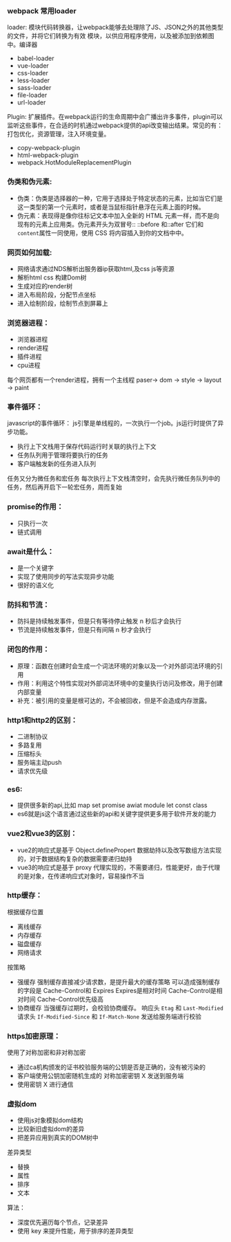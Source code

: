 ### webpack 常用loader
loader: 模块代码转换器，让webpack能够去处理除了JS、JSON之外的其他类型的文件，并将它们转换为有效 模块，以供应用程序使用，以及被添加到依赖图中。编译器

- babel-loader
- vue-loader
- css-loader
- less-loader
- sass-loader
- file-loader
- url-loader

Plugin: 扩展插件。在webpack运行的生命周期中会广播出许多事件，plugin可以监听这些事件，在合适的时机通过webpack提供的api改变输出结果。常见的有：打包优化，资源管理，注入环境变量。
- copy-webpack-plugin 
- html-webpack-plugin
- webpack.HotModuleReplacementPlugin


### 伪类和伪元素:
- 伪类：伪类是选择器的一种，它用于选择处于特定状态的元素，比如当它们是这一类型的第一个元素时，或者是当鼠标指针悬浮在元素上面的时候。
- 伪元素：表现得是像你往标记文本中加入全新的 HTML 元素一样，而不是向现有的元素上应用类。伪元素开头为双冒号::  ::before 和::after 它们和`content`属性一同使用，使用 CSS 将内容插入到你的文档中中。

### 网页如何加载:
- 网络请求通过NDS解析出服务器ip获取html,及css js等资源
- 解析html css 构建Dom树
- 生成对应的render树
- 进入布局阶段，分配节点坐标
- 进入绘制阶段，绘制节点到屏幕上

### 浏览器进程：
- 浏览器进程
- render进程
- 插件进程
- cpu进程

每个网页都有一个render进程，拥有一个主线程 paser-> dom -> style -> layout -> paint

### 事件循环：
javascript的事件循环：
js引擎是单线程的，一次执行一个job。js运行时提供了异步功能。
- 执行上下文栈用于保存代码运行时关联的执行上下文
- 任务队列用于管理将要执行的任务
- 客户端触发新的任务进入队列

任务又分为微任务和宏任务
每次执行上下文栈清空时，会先执行微任务队列中的任务，然后再开启下一轮宏任务，周而复始

### promise的作用：
- 只执行一次
- 链式调用

### await是什么：
- 是一个关键字
- 实现了使用同步的写法实现异步功能
- 很好的语义化

### 防抖和节流：
- 防抖是持续触发事件，但是只有等待停止触发 n 秒后才会执行
- 节流是持续触发事件，但是只有间隔 n 秒才会执行

### 闭包的作用：
- 原理：函数在创建时会生成一个词法环境的对象以及一个对外部词法环境的引用
- 作用：利用这个特性实现对外部词法环境中的变量执行访问及修改，用于创建内部变量
- 补充：被引用的变量是根可达的，不会被回收，但是不会造成内存泄露。

### http1和http2的区别：
- 二进制协议
- 多路复用
- 压缩标头
- 服务端主动push
- 请求优先级

### es6:
- 提供很多新的api,比如 map set promise awiat module let const class
- es6就是js这个语言通过这些新的api和关键字提供更多用于软件开发的能力

### vue2和vue3的区别：
- vue2的响应式是基于 Object.definePropert 数据劫持以及改写数组方法实现的，对于数据结构复杂的数据需要递归劫持
- vue3的响应式是基于 proxy 代理实现的，不需要递归，性能更好，由于代理的是对象，在传递响应式对象时，容易操作不当

### http缓存：
根据缓存位置
- 离线缓存
- 内存缓存
- 磁盘缓存
- 网络请求

按策略
- 强缓存
  强制缓存直接减少请求数，是提升最大的缓存策略 可以造成强制缓存的字段是 Cache-Control和 Expires
  Expires是相对时间 Cache-Control是相对时间 Cache-Control优先级高
- 协商缓存
  当强缓存过期时，会校验协商缓存。
  响应头 `Etag` 和 `Last-Modified`
  请求头 `If-Modified-Since` 和 `If-Match-None` 发送给服务端进行校验

### https加密原理：
使用了对称加密和非对称加密

- 通过ca机构颁发的证书校验服务端的公钥是否是正确的，没有被污染的
- 客户端使用公钥加密随机生成的 对称加密密钥 X 发送到服务端
- 使用密钥 X 进行通信

### 虚拟dom
- 使用js对象模拟dom结构
- 比较新旧虚拟dom的差异
- 把差异应用到真实的DOM树中

差异类型
- 替换
- 属性
- 排序
- 文本

算法：
- 深度优先遍历每个节点，记录差异
- 使用 key 来提升性能，用于排序的差异类型